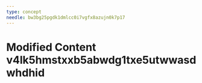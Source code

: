 ```yaml
---
type: concept
needle: bw3bg25pgdk1dmlcc0i7vgfx8azujn0k7p17
---
```


# Modified Content v4lk5hmstxxb5abwdg1txe5utwwasdwhdhid